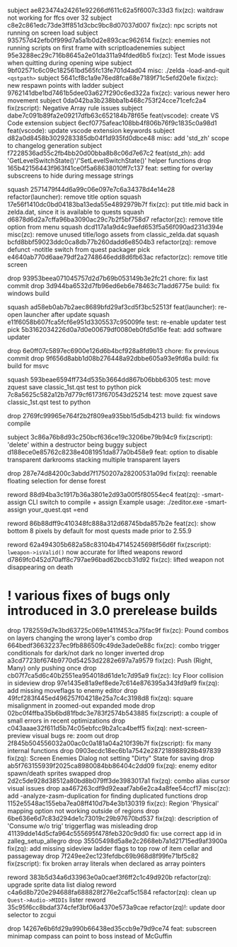 subject ae823474a24261e92266df611c62a5f6007c33d3 fix(zc): waitdraw not working for ffcs over 32
subject c8e2c861edc73de3ff851d3cbc9bc8d07037d007 fix(zc): npc scripts not running on screen load
subject 935757d42efb0f999d7a5a1b0d2e893cac962614 fix(zc): enemies not running scripts on first frame with scriptloadenemies
subject 95e3288ec29c716b8645a2e01da311a94fded6b5 fix(zc): Test Mode issues when quitting during opening wipe
subject 9bf02571c6c09c182561bd565fc13fe701d4ad04 misc: ./zelda -load-and-quit `<qstpath>`
subject 5641cf8c1a9e76ed8fca68e7189f71c5efd20e1e fix(zc): new respawn points with ladder
subject 9762141dbe1bd7461b5dee03a627f290c6ed322a fix(zc): various newer hero movement
subject 0da042ba3b238bba1b468c753f24cce71cefc2a4 fix(zscript): Negative Array rule issues
subject dabe7c091b89fa2e09217dfb63c652184b78f65e feat(vscode): create VS Code extension
subject 6ecf0775afeac108bb4f806b76f9c1835c0a98d1 feat(vscode): update vscode extension keywords
subject d82a0d8458b3029283385db04f1d935fd0dbce48 misc: add 'std_zh' scope to changelog generation
subject f7228536ad55c2fb4bb20d00bba8b8c06d7e67c2 feat(std_zh): add 'GetLevelSwitchState()'/'SetLevelSwitchState()' helper functions
drop 165b42156443f963f41ce0f5a68638010ff7c137 feat: setting for overlay subscreens to hide during message strings

squash 2571479f44d6a99c06e097e7c6a34378d4e14e28 refactor(launcher): remove title option
squash 17e56f1410dc0bd04183ba13eda55e4892979b7f fix(zc): put title.mid back in zelda.dat, since it is available to quests
squash d6878d6d2a7cffa96ba3090ac29c7b2f5bf758d7 refactor(zc): remove title option from menu
squash dcd117a1a9d4c9aefd653f5a56f090ad231d394e misc(zc): remove unused title/logo assets from classic_zelda.dat
squash bcfd8bbf59023ddc0ca8db77b260dadd6e8504b3 refactor(zq): remove defunct -notitle switch from quest packager
pick e4640ab770d6aae79df2a2748646edd8d6fb63ac refactor(zc): remove title screen

drop 93953beea071045757d2d7b69b053149b3e2fc21 chore: fix last commit
drop 3d944ba6532d7fb96ed6eb6e78463c71add6775e build: fix windows build

squash ad58eb0ab7b2aec8689bfd29af3cd5f3bc52513f feat(launcher): re-open launcher after update
squash e11f6058b607fca5fcf6e951d3305537c95009fe test: re-enable updater test
pick 5b3162034226d0a7d0e00679df0080eb0fd5d16e feat: add software updater

drop 6e0ff07c5897ec6900e126d6b4bcf928a8fd9b13 chore: fix previous commit
drop 9f656d8abb1d08b276448a92dbbe605a93e9fd6a build: fix build for msvc

squash 593beae6594ff734d535b3664dd867b06bbb6305 test: move zquest save classic_1st.qst test to python
pick 7c8a5625c582a12b7d779cf6173f670543d25214 test: move zquest save classic_1st.qst test to python

drop 2769fc99965e764f2b2f809ea935bb15d5db4213 build: fix windows compile

subject 3c86a76b8d93c250bcf636ce19c3206be79b94c9 fix(zscript): 'delete' within a destructor being buggy
subject d188ece0e85762c8238e4081951da877a0b458e9 feat: option to disable transparent darkrooms stacking multiple transparent layers

drop 287e74d84200c3abdd7f1750207a28200531a09d fix(zq): reenable floating selection for dense forest

reword 88d94ba3c1917b36a3801e2d93a00f5f80554ec4 feat(zq): -smart-assign CLI switch to compile + assign
Example usage: ./zeditor.exe -smart-assign your_quest.qst
=end

reword 86b88dff9c410348fc888a312d68745bda857b2e feat(zc): show bottom 8 pixels by default for most quests made prior to 2.55.9

reword 62a494305b682a58c83104b47145245698f56d6f fix(zscript): `lweapon->isValid()` now accurate for lifted weapons
reword d7869fc0452d70aff8c797ae96bad62bccb31d92 fix(zc): lifted weapon not disappearing on death

# ! various fixes of bugs only introduced in 3.0 prerelease builds
drop 1782559d7e3bd63725c069e1411f453ca75fac9f fix(zc): Pound combos on layers changing the wrong layer's combo
drop 664bedf36632237ec9fb886509c49de3ade0e88c fix(zc): combo trigger conditionals for dark/not dark no longer inverted
drop a3cd7723bf674b9770d54253d2282e697a7a9579 fix(zc): Push (Right, Many) only pushing once
drop cb07f7ca5d6c40b2551ea954018d61de1c7d95a9 fix(zc): Icy Floor collision in sideview
drop 97e1435e81a9ef8ede7c614e876395a343fd9af9 fix(zq): add missing moveflags to enemy editor
drop 49fcf283f445ed496257f04218e25a7c4c3198d8 fix(zq): square misalignment in zoomed-out expanded mode
drop 02bc0f4ffba35b6bd81fbdc3e783f2574b543885 fix(zscript): a couple of small errors in recent optimizations
drop c043aaae32f611d5b74c05ebfcc9b2a1ca4beff5 fix(zq): next-screen-preview visual bugs re: zoom out
drop 2f845b504556032a00ac0c0a181a04a210f39b7f fix(zscript): fix many internal functions
drop 0903ecdc18ec6b1a7542e287218988928b497839 fix(zq): Screen Enemies Dialog not setting "Dirty" State for saving
drop ab5f763155939f2025ca8980084bb86404c2dd09 fix(zq): enemy editor spawn/death sprites swapped
drop 2d2c5de928d38512a80bd8b079ff3de3983017a1 fix(zq): combo alias cursor visual issues
drop aa467263cdf9d92eaaf7ab6e2ca4a8fee54ccf17 misc(zc): add -analyze-zasm-duplication for finding duplicated functions
drop 1152e5548ac155eba7ea08ff410d7b4e3b130319 fix(zc): Region 'Physical' mapping option not working outside of regions
drop 6be636e6d7c83d294de1c73019c29b97670bd537 fix(zq): description of 'Consume w/o trig' triggerflag was misleading
drop 41139dde14d5cfa964c555695f478feb320c9dd0 fix: use correct app id in zalleg_setup_allegro
drop 35505498d5a8e2c2668eb7a1d21715ed9af3900a fix(zq): add missing sideview ladder flags to top row of item cellar and passageway
drop 7f249ee2ec123fefdbc69b968d8f99fe71bf5c82 fix(zscript): fix broken array literals when declared as array pointers

reword 383b5d34a6d33963e0a0caef3f6ff2c1c49d920b refactor(zq): upgrade sprite data list dialog
reword c4a6d8b720e294688fa688828f276e2caf5c1584 refactor(zq): clean up `Quest->Audio->MIDIs` lister
reword 35c95f6cc8bdaf374cfef3bf06a4370e573a9cae refactor(zq)!: update door selector to zcgui

drop 14267e6b6fd29a990b66438ed35ccb9e79d9ce74 feat: subscreen minimap compass can point to boss instead of McGuffin